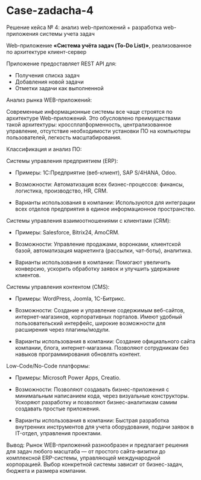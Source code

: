 # Case-zadacha-4
Решение кейса № 4: анализ web-приложений + разработка web-приложения системы учета задач

Web-приложение **«Система учёта задач (To-Do List)»**, реализованное по архитектуре клиент-сервер

Приложение предоставляет REST API для:
- Получения списка задач
- Добавления новой задачи
- Отметки задачи как выполненной


Анализ рынка WEB-приложений:

Современные информационные системы все чаще строятся по архитектуре Web-приложений. Это обусловлено преимуществами такой архитектуры: кроссплатформенность, централизованное управление, отсутствие необходимости установки ПО на компьютеры пользователей, легкость масштабирования.

Классификация и анализ ПО:

Системы управления предприятием (ERP):

- Примеры: 1C:Предприятие (веб-клиент), SAP S/4HANA, Odoo.

- Возможности: Автоматизация всех бизнес-процессов: финансы, логистика, производство, HR, CRM.

- Варианты использования в компании: Используются для интеграции всех отделов предприятия в единое информационное пространство.

Системы управления взаимоотношениями с клиентами (CRM):

- Примеры: Salesforce, Bitrix24, AmoCRM.

- Возможности: Управление продажами, воронками, клиентской базой, автоматизация маркетинга (рассылки, чат-боты), аналитика.

- Варианты использования в компании: Помогают увеличить конверсию, ускорить обработку заявок и улучшить удержание клиентов.

Системы управления контентом (CMS):

- Примеры: WordPress, Joomla, 1С-Битрикс.

- Возможности: Создание и управление содержимым веб-сайтов, интернет-магазинов, корпоративных порталов. Имеют удобный пользовательский интерфейс, широкие возможности для расширения через плагины/модули.

- Варианты использования в компании: Создание официального сайта компании, блога, интернет-магазина. Позволяют сотрудникам без навыков программирования обновлять контент.

Low-Code/No-Code платформы:

- Примеры: Microsoft Power Apps, Creatio.

- Возможности: Позволяют создавать бизнес-приложения с минимальным написанием кода, через визуальные конструкторы. Ускоряют разработку и позволяют бизнес-аналитикам самим создавать простые приложения.

- Варианты использования в компании: Быстрая разработка внутренних инструментов для учета оборудования, подачи заявок в IT-отдел, управления проектами.

Вывод:
Рынок WEB-приложений разнообразен и предлагает решения для задач любого масштаба — от простого сайта-визитки до комплексной ERP-системы, управляющей международной корпорацией. Выбор конкретной системы зависит от бизнес-задач, бюджета и размера компании.
